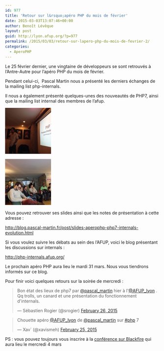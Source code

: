 ```yaml
---
id: 977
title: 'Retour sur l&rsquo;apéro PHP du mois de février'
date: 2015-03-03T13:07:46+00:00
author: Benoît Lévêque
layout: post
guid: http://lyon.afup.org/?p=977
permalink: /2015/03/03/retour-sur-lapero-php-du-mois-de-fevrier-2/
categories:
  - AperoPHP
---
```

Le 25 février dernier, une vingtaine de développeurs se sont retrouvés à l’Antre-Autre pour l’apéro PHP du mois de février.

Pendant celui-ci,  Pascal Martin nous a présenté les derniers échanges de la mailing list php-internals.

Il nous a également présenté quelques-unes des nouveautés de PHP7, ainsi que la mailing list internal des membres de l&rsquo;afup.

![](/files/2015/03/IMG_0328-150x150.jpg)

![](/files/2015/03/IMG_0329-150x150.jpg)


Vous pouvez retrouver ses slides ainsi que les notes de présentation à cette adresse :

<http://blog.pascal-martin.fr/post/slides-aperophp-php7-internals-evolution.html>

Si vous voulez suivre les débats au sein des l&rsquo;AFUP, voici le blog présentant les discussions sur internals :

<http://php-internals.afup.org/>

Le prochain apéro PHP aura lieu le mardi 31 mars. Nous vous tiendrons informés sur ce blog.

Pour finir voici quelques retours sur la soirée de mercredi :

<blockquote class="twitter-tweet" data-width="550">
  <p lang="fr" dir="ltr">
    Bon état des lieux de php7 par <a href="https://twitter.com/pascal_martin?ref_src=twsrc%5Etfw">@pascal_martin</a> hier à l'<a href="https://twitter.com/AFUP_lyon?ref_src=twsrc%5Etfw">@AFUP_lyon</a> . Qq trolls, un canard et une présentation du fonctionnement d'internals.
  </p>
  
  <p>
    &mdash; Sébastien Rogier (@srogier) <a href="https://twitter.com/srogier/status/570845125145862144?ref_src=twsrc%5Etfw">February 26, 2015</a>
  </p>
</blockquote>



<blockquote class="twitter-tweet" data-width="550">
  <p lang="fr" dir="ltr">
    Chouette apéro <a href="https://twitter.com/AFUP_lyon?ref_src=twsrc%5Etfw">@AFUP_lyon</a> de <a href="https://twitter.com/pascal_martin?ref_src=twsrc%5Etfw">@pascal_martin</a> sur <a href="https://twitter.com/hashtag/php?src=hash&ref_src=twsrc%5Etfw">#php</a> 7
  </p>
  
  <p>
    &mdash; Xav` (@xavismeh) <a href="https://twitter.com/xavismeh/status/570685614313615360?ref_src=twsrc%5Etfw">February 25, 2015</a>
  </p>
</blockquote>



PS : vous pouvez toujours vous inscrire à la [conférence sur Blackfire](http://lyon.afup.org/2015/02/09/conference-sur-blackfire-le-4-mars-a-19h/) qui aura lieu le mercredi 4 mars
